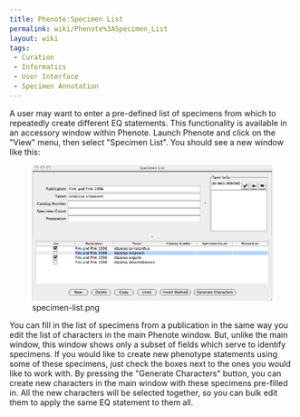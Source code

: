 ```yaml
---
title: Phenote:Specimen List
permalink: wiki/Phenote%3ASpecimen_List
layout: wiki
tags:
 - Curation
 - Informatics
 - User Interface
 - Specimen Annotation
---
```


A user may want to enter a pre-defined list of specimens from which to
repeatedly create different EQ statements. This functionality is
available in an accessory window within Phenote. Launch Phenote and
click on the "View" menu, then select "Specimen List". You should see a
new window like this:

<figure>
<img src="specimen-list.png" title="specimen-list.png" />
<figcaption>specimen-list.png</figcaption>
</figure>

You can fill in the list of specimens from a publication in the same way
you edit the list of characters in the main Phenote window. But, unlike
the main window, this window shows only a subset of fields which serve
to identify specimens. If you would like to create new phenotype
statements using some of these specimens, just check the boxes next to
the ones you would like to work with. By pressing the "Generate
Characters" button, you can create new characters in the main window
with these specimens pre-filled in. All the new characters will be
selected together, so you can bulk edit them to apply the same EQ
statement to them all.
